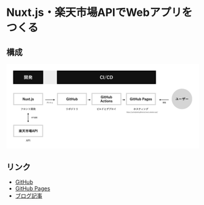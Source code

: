 # Nuxt.js・楽天市場APIでWebアプリをつくる

## 構成

![構成](https://raw.githubusercontent.com/yuheijotaki/nuxt-rakuten-api/master/.github/nuxt_rakuten-api.png)

## リンク
- [GitHub](https://github.com/yuheijotaki/nuxt-rakuten-api)
- [GitHub Pages](https://yuheijotaki.github.io/nuxt-rakuten-api/)
- [ブログ記事](https://jtk.hatenablog.com/entry/2020/09/16/091655)
